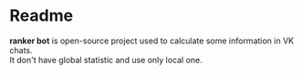 # Readme

**ranker bot** is open-source project used to calculate some information in VK chats.  
It don't have global statistic and use only local one.  